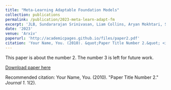 ```yaml
---
title: "Meta-Learning Adaptable Foundation Models"
collection: publications
permalink: /publication/2023-meta-learn-adapt-fm
excerpt: 'JLB, Sundararajan Srinivasan, Liam Collins, Aryan Mokhtari, Sanjay Shakkottai'
date: '2023'
venue: 'Arxiv'
paperurl: 'http://academicpages.github.io/files/paper2.pdf'
citation: 'Your Name, You. (2010). &quot;Paper Title Number 2.&quot; <i>Journal 1</i>. 1(2).'
---
```

This paper is about the number 2. The number 3 is left for future work.

[Download paper here](http://academicpages.github.io/files/paper2.pdf)

Recommended citation: Your Name, You. (2010). "Paper Title Number 2." <i>Journal 1</i>. 1(2).